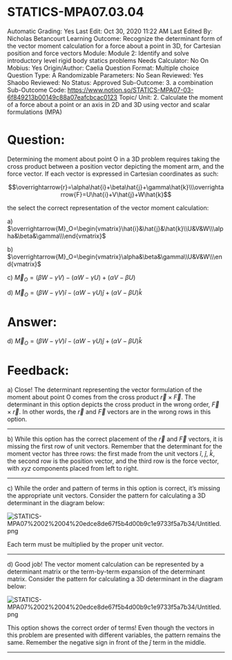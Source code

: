 # STATICS-MPA07.03.04

Automatic Grading: Yes
Last Edit: Oct 30, 2020 11:22 AM
Last Edited By: Nicholas Betancourt
Learning Outcome: Recognize the determinant form of the vector moment calculation for a force about a point in 3D, for Cartesian position and force vectors
Module: Module 2: Identify and solve introductory level rigid body statics problems
Needs Calculator: No
On Mobius: Yes
Origin/Author: Caelia
Question Format: Multiple choice
Question Type: A
Randomizable Parameters: No
Sean Reviewed: Yes
Shaobo Reviewed: No
Status: Approved
Sub-Outcome: 3. a combination
Sub-Outcome Code: https://www.notion.so/STATICS-MPA07-03-6f849213b00149c88a07eafcbcac0123
Topic/ Unit: 2. Calculate the moment of a force about a point or an axis in 2D and 3D using vector and scalar formulations (MPA)

# Question:

Determining the moment about point O in a 3D problem requires taking the cross product between a position vector depicting the moment arm, and the force vector. If each vector is expressed in Cartesian coordinates as such:

$$\overrightarrow{r}=\alpha\hat{i}+\beta\hat{j}+\gamma\hat{k}\\\overrightarrow{F}=U\hat{i}+V\hat{j}+W\hat{k}$$

the select the correct representation of the vector moment calculation:

a) $\overrightarrow{M}_O=\begin{vmatrix}\hat{i}&\hat{j}&\hat{k}\\U&V&W\\\alpha&\beta&\gamma\\\end{vmatrix}$

b) $\overrightarrow{M}_O=\begin{vmatrix}\alpha&\beta&\gamma\\U&V&W\\\end{vmatrix}$

c) $\overrightarrow{M}_O=(\beta W-\gamma V)-(\alpha W-\gamma U)+(\alpha V-\beta U)$

d) $\overrightarrow{M}_O=(\beta W-\gamma V)\hat{i}-(\alpha W-\gamma U)\hat{j}+(\alpha V-\beta U)\hat{k}$

# Answer:

d) $\overrightarrow{M}_O=(\beta W-\gamma V)\hat{i}-(\alpha W-\gamma U)\hat{j}+(\alpha V-\beta U)\hat{k}$

# Feedback:

a) Close! The determinant representing the vector formulation of the moment about point O comes from the cross product $\overrightarrow{r}\times\overrightarrow{F}$. The determinant in this option depicts the cross product in the wrong order, $\overrightarrow{F}\times\overrightarrow{r}$. In other words, the $\overrightarrow{r}$ and $\overrightarrow{F}$ vectors are in the wrong rows in this option.

---

b) While this option has the correct placement of the $\overrightarrow{r}$ and $\overrightarrow{F}$ vectors, it is missing the first row of unit vectors. Remember that the determinant for the moment vector has three rows: the first made from the unit vectors $\hat{i}$, $\hat{j}$, $\hat{k}$, the second row is the position vector, and the third row is the force vector, with $xyz$ components placed from left to right.

---

c) While the order and pattern of terms in this option is correct, it’s missing the appropriate unit vectors. Consider the pattern for calculating a 3D determinant in the diagram below:

![STATICS-MPA07%2002%2004%20edce8de67f5b4d00b9c1e9733f5a7b34/Untitled.png](STATICS-MPA07%2002%2004%20edce8de67f5b4d00b9c1e9733f5a7b34/Untitled.png)

Each term must be multiplied by the proper unit vector.

---

d) Good job! The vector moment calculation can be represented by a determinant matrix or the term-by-term expansion of the determinant matrix. Consider the pattern for calculating a 3D determinant in the diagram below:

![STATICS-MPA07%2002%2004%20edce8de67f5b4d00b9c1e9733f5a7b34/Untitled.png](STATICS-MPA07%2002%2004%20edce8de67f5b4d00b9c1e9733f5a7b34/Untitled.png)

This option shows the correct order of terms! Even though the vectors in this problem are presented with different variables, the pattern remains the same. Remember the negative sign in front of the $\hat{j}$ term in the middle. 

---